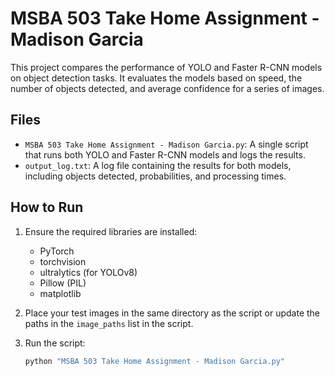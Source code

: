 # MSBA 503 Take Home Assignment - Madison Garcia

This project compares the performance of YOLO and Faster R-CNN models on object detection tasks. It evaluates the models based on speed, the number of objects detected, and average confidence for a series of images.

## Files
- `MSBA 503 Take Home Assignment - Madison Garcia.py`: A single script that runs both YOLO and Faster R-CNN models and logs the results.
- `output_log.txt`: A log file containing the results for both models, including objects detected, probabilities, and processing times.

## How to Run
1. Ensure the required libraries are installed:
   - PyTorch
   - torchvision
   - ultralytics (for YOLOv8)
   - Pillow (PIL)
   - matplotlib

2. Place your test images in the same directory as the script or update the paths in the `image_paths` list in the script.

3. Run the script:
   ```bash
   python "MSBA 503 Take Home Assignment - Madison Garcia.py"
